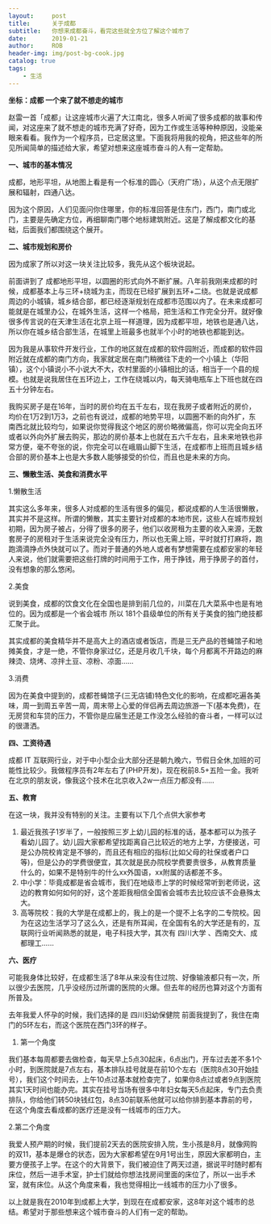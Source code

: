 ```yaml
---
layout:     post
title:      关于成都
subtitle:   你想来成都奋斗，看完这些就全方位了解这个城市了
date:       2019-01-21
author:     ROB
header-img: img/post-bg-cook.jpg
catalog: true
tags:
    - 生活
---
```


**坐标：成都 一个来了就不想走的城市**

赵雷一首「成都」让这座城市火遍了大江南北，很多人听闻了很多成都的故事和传闻，对这座来了就不想走的城市充满了好奇，因为工作或生活等种种原因，没能亲眼来看看。我作为一个程序员，已定居这里。下面我将用我的视角，把这些年的所见所闻简单的描述给大家，希望对想来这座城市奋斗的人有一定帮助。



**一、城市的基本情况**

成都，地形平坦，从地图上看是有一个标准的圆心（天府广场），从这个点无限扩展和辐射，四通八达。

因为这个原因，人们见面问你住哪里，你的标准回答是住东门，西门，南门或北门，主要是先确定方位，再细聊南门哪个地标建筑附近。这是了解成都文化的基础，后面我们都围绕这个展开。



**二、城市规划和房价**

因为成家了所以对这一块关注比较多，我先从这个板块说起。

前面讲到了 成都地形平坦，以圆圈的形式向外不断扩展。八年前我刚来成都的时候，成都基本上与三环+绕城为主，而现在已经扩展到五环+二绕。也就是说成都周边的小城镇，城乡结合部，都已经逐渐规划在成都市范围以内了。在未来成都可能就是在城里办公，在城外生活，这样一个格局，把生活和工作完全分开。就好像很多传言说的在天津生活在北京上班一样道理，因为成都平坦，地铁也是通八达，所以你在城乡结合部生活，在城里上班最多也就半个小时的地铁也都能到达。



因为我是从事软件开发行业，工作的地区就在成都的软件园附近，而成都的软件园附近就在成都的南门方向，我家就定居在南门稍微往下走的一个小镇上（华阳镇），这个小镇说小不小说大不大，农村里面的小镇相比的话，相当于一个县的规模。也就是说我居住在五环边上，工作在绕城以内，每天骑电瓶车上下班也就在四五十分钟左右。

我购买房子是在16年，当时的房价均在五千左右，现在我房子或者附近的房价，均价在1万2到1万3，之前也有说过，成都的地势平坦，以圆圈不断的向外扩，东南西北就比较均匀，如果说你觉得我这个地区的房价略微偏高，你可以完全向五环或者以外向外扩展去购买，那边的房价基本上也就在五六千左右，且未来地铁也非常方便，毫不夸张的说，你完全可以在峨眉山脚下生活，在成都市上班而且城乡结合部的房价基本上也是大多数人能够接受的价位，而且也是未来的方向。

**三、懒散生活、美食和消费水平**

1.懒散生活

其实这么多年来，很多人对成都的生活有很多的偏见，都说成都的人生活很懒散，其实并不是这样。所谓的懒散，其实主要针对成都的本地市民，这些人在城市规划初期，因为房子被占，分得了很多的房子，他们以收房租为主要的收入来源，无数套房子的房租对于生活来说完全没有压力，所以也无需上班，平时就打打麻将，跑跑滴滴挣点外快就可以了。而对于普通的外地人或者有梦想需要在成都安家的年轻人来说，他们就需要把这些打牌的时间用于工作，用于挣钱，用于挣房子的首付，没有想象的那么悠闲。

2.美食

 说到美食，成都的饮食文化在全国也是排到前几位的，川菜在几大菜系中也是有地位的。因为成都是一个省会城市 所以 181个县级单位的所有关于美食的独门绝技都汇聚于此。

其实成都的美食精华并不是高大上的酒店或者饭店，而是三无产品的苍蝇馆子和地摊美食，才是一绝，不管你身家过亿，还是月收几千块，每个月都离不开路边的麻辣烫、烧烤、凉拌土豆、凉粉、凉面……

3.消费

因为在美食中提到的，成都苍蝇馆子(三无店铺)特色文化的影响，在成都吃遍各美味，周一到周五辛苦一周，周末带上心爱的伴侣再去周边旅游一下(基本免费)，在无房贷和车贷的压力，不管你是应届生还是工作没怎么经验的奋斗者，一样可以过的很潇洒。

**四、工资待遇**

成都 IT 互联网行业，对于中小型企业大部分还是朝九晚六，节假日全休,加班的可能性比较少。我做程序员有2年左右了(PHP开发)，现在税前8.5+五险一金。我听在北京的朋友说，像我这个技术在北京收入2w一点压力都没有……



**五、教育**

在这一块，我并没有特别的关注。主要有以下几个点供大家参考

1. 最近我孩子1岁半了，一般按照三岁上幼儿园的标准的话，基本都可以为孩子看幼儿园了。幼儿园大家都希望找距离自己比较近的地方上学，方便接送，可是公办院校肯定是不够的，而且还有相应的指标(比如父母的社保或者户口等)，但是公办的学费很便宜，其次就是民办院校学费要贵很多，从教育质量什么的，如果不是特别牛的什么xx外国语，xx附属的话都差不多。
2. 中小学：毕竟成都是省会城市，我们在地级市上学的时候经常听到老师说，这边的教育如何如何的好，这个差距我相信全国省会城市去比较应该不会悬殊太大。
3. 高等院校：我的大学是在成都上的，我上的是一个提不上名字的二专院校。因为在这边生活学习了这么久，还是有所耳闻，在全国有名的大学还是有的，互联网行业听闻熟悉的就是，电子科技大学，其次有 四川大学 、西南交大、成都理工……

**六、医疗**

可能我身体比较好，在成都生活了8年从来没有住过院、好像输液都只有一次，所以很少去医院，几乎没经历过所谓的医院的火爆。但去年的经历也算对这个方面有所普及。

去年我爱人怀孕的时候，我们选择的是 四川妇幼保健院 前面我提到了，我住在南门的5环左右，而这个医院在西门3环的样子。

1. 第一个角度

我们基本每周都要去做检查，每天早上5点30起床，6点出门，开车过去差不多1个小时，到医院就是7点左右，基本排队挂号就是在前10个左右（医院8点30开始挂号），我们这个时间去，上午10点过基本就检查完了，如果你8点过或者9点到医院其实1天时间也能办完。其实在挂号当场有很多中年妇女每天5点起床，专门去负责排队，你给他们转50块钱红包，8点30前联系他就可以给你排到基本靠前的号，在这个角度去看成都的医疗还是没有一线城市的压力大。



2.第二个角度 

我爱人预产期的时候，我们提前2天去的医院安排入院，生小孩是8月，就像网购的双11，基本是爆仓的状态，因为大家都希望在9月1号出生，原因大家都明白，主要方便孩子上学。在这个的大背景下，我们被迫住了两天过道，据说平时随时都有床位，然后一进手术室，护士们就给你想法找房间里面的床位了，所以一出手术室，就有床位。从这个角度来看，我也觉得相比一线城市的压力小了很多。



以上就是我在2010年到成都上大学，到现在在成都安家，这8年对这个城市的总结。希望对于那些想来这个城市奋斗的人们有一定的帮助。

















